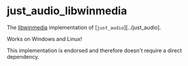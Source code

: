 # just_audio_libwinmedia

The [libwinmedia](https://github.com/harmonoid/libwinmedia/tree/master/flutter#libwinmediadart) implementation of [`just_audio`][../just_audio].

Works on Windows and Linux!

This implementation is endorsed and therefore doesn't require a direct dependency.